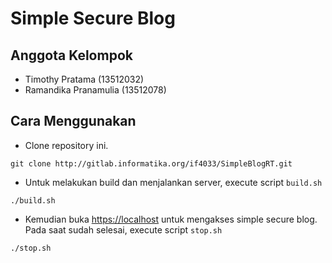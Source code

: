 # Simple Secure Blog

## Anggota Kelompok
- Timothy Pratama (13512032)
- Ramandika Pranamulia (13512078)

## Cara Menggunakan
- Clone repository ini.
``` 
git clone http://gitlab.informatika.org/if4033/SimpleBlogRT.git
``` 
- Untuk melakukan build dan menjalankan server, execute script `build.sh`
``` 
./build.sh
``` 
- Kemudian buka <https://localhost> untuk mengakses simple secure blog.
Pada saat sudah selesai, execute script `stop.sh`
``` 
./stop.sh
```
</ol>
